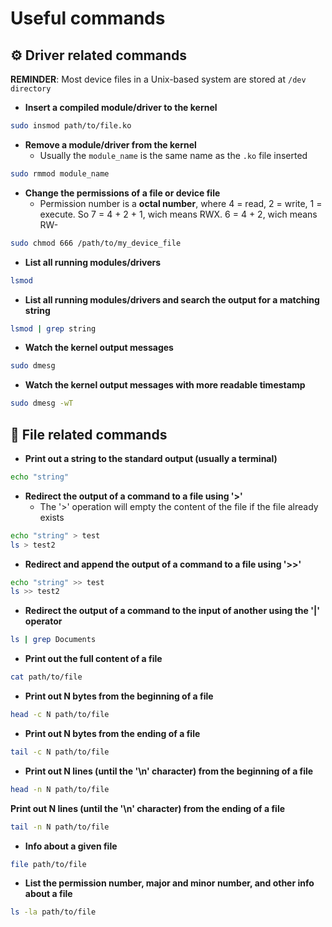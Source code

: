 # Useful commands

## ⚙️ Driver related commands

**REMINDER**: Most device files in a Unix-based system are stored at `/dev directory`

- **Insert a compiled module/driver to the kernel**

```bash
sudo insmod path/to/file.ko
```

- **Remove a module/driver from the kernel**
  - Usually the `module_name` is the same name as the `.ko` file inserted

```bash
sudo rmmod module_name
```

- **Change the permissions of a file or device file**
  - Permission number is a **octal number**, where 4 = read, 2 = write, 1 = execute. So 7 = 4 + 2 + 1, wich means RWX. 6 = 4 + 2, wich means RW-

```bash
sudo chmod 666 /path/to/my_device_file
```

- **List all running modules/drivers**

```bash
lsmod
```

- **List all running modules/drivers and search the output for a matching string**

```bash
lsmod | grep string
```

- **Watch the kernel output messages**

```bash
sudo dmesg
```

- **Watch the kernel output messages with more readable timestamp**

```bash
sudo dmesg -wT
```

## 📁 File related commands

- **Print out a string to the standard output (usually a terminal)**

```bash
echo "string"
```

- **Redirect the output of a command to a file using '>'**
  - The '>' operation will empty the content of the file if the file already exists

```bash
echo "string" > test
ls > test2
```

- **Redirect and append the output of a command to a file using '>>'**

```bash
echo "string" >> test
ls >> test2
```

- **Redirect the output of a command to the input of another using the '|' operator**

```bash
ls | grep Documents
```

- **Print out the full content of a file**

```bash
cat path/to/file
```

- **Print out N bytes from the beginning of a file**

```bash
head -c N path/to/file
```

- **Print out N bytes from the ending of a file**

```bash
tail -c N path/to/file
```

- **Print out N lines (until the '\n' character) from the beginning of a file**

```bash
head -n N path/to/file
```

**Print out N lines (until the '\n' character) from the ending of a file**

```bash
tail -n N path/to/file
```

- **Info about a given file**

```bash
file path/to/file
```

- **List the permission number, major and minor number, and other info about a file**

```bash
ls -la path/to/file
```
